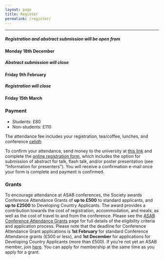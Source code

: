 ```yaml
---
layout: page
title: Register
permalink: /register/
---
```

***

<h5>Registration and abstract submission will be open from</h5><h4> Monday 18th December</h4>
<h5>Abstract submission will close</h5><h4> Friday 9th February </h4>
<h5>Registration will close</h5><h4> Friday 15th March</h4>

<h3>Payment</h3>
<ul>
  <li>Students: £80</li>
  <li>Non-students: £110</li>
</ul>
<p>The attendance fee includes your registration, tea/coffee, lunches, and conference <a href="https://www.devon-ceilidhs.com/">celidh</a></p>

<p>To confirm your attendance, send money to the university at  <a href="https://store.exeter.ac.uk/conferences-and-events/psychology/clinical-psychology-cedar/events/asab-spring-2024">this link</a> and complete the <a href="https://forms.office.com/Pages/ResponsePage.aspx?id=d10qkZj77k6vMhM02PBKUyiMpD7dskVGi0MsnxOKsmRUMUU4QVdTRkNHWDIzR1g3SU9QVkswOFU5MC4u">online registration form</a>, which includes the option for submission of abstract for talk, flash talk, and/or poster presentation (see "Information for presenters"). You will receive a confirmation e-mail once your form is complete and payment is confirmed. </p>

<h3>Grants</h3>
<p>To encourage attendance at ASAB conferences, the Society awards Conference Attendance Grants of <b>up to £500</b> to standard applicants, and  <b>up to £2500</b> to Developing Country Applicants. The award provides a contribution towards the cost of registration, accommodation, and meals, as well as the cost of travel to and from the conference. Please see the <a href="https://www.asab.org/conference-grants"> ASAB Conference Attendance Grants</a> page for full details of the eligibility criteria and application process. Please note that the deadline for Conference Attendance Grant applications is <b> 1st February</b>  for standard Conference Attendance grants (£500 or less), and <b> 1st December</b>  for applications for Developing Country Applicants (more than £500). If you’re not yet an ASAB member, join <a href="https://asab.wildapricot.org/">here</a>. You can apply for membership at the same time as you apply for a grant. 


